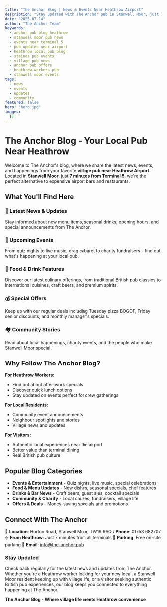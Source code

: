 ```yaml
---
title: "The Anchor Blog | News & Events Near Heathrow Airport"
description: "Stay updated with The Anchor pub in Stanwell Moor, just 7 minutes from Heathrow Terminal 5. Latest news, events, special offers, menu updates, and community happenings. Your local pub alternative to airport bars with proper prices, free parking, and authentic atmosphere."
date: "2025-07-14"
author: "The Anchor Team"
keywords:
  - anchor pub blog heathrow
  - stanwell moor pub news
  - events near terminal 5
  - pub updates near airport
  - heathrow local pub blog
  - staines pub events
  - village pub news
  - anchor pub offers
  - heathrow workers pub
  - stanwell moor events
tags:
  - news
  - events
  - updates
  - community
featured: false
hero: "hero.jpg"
images:
  []
---
```


# The Anchor Blog - Your Local Pub Near Heathrow

Welcome to The Anchor's blog, where we share the latest news, events, and happenings from your favorite **village pub near Heathrow Airport**. Located in **Stanwell Moor**, just **7 minutes from Terminal 5**, we're the perfect alternative to expensive airport bars and restaurants.

## What You'll Find Here

### 🍺 Latest News & Updates
Stay informed about new menu items, seasonal drinks, opening hours, and special announcements from The Anchor.

### 🎉 Upcoming Events
From quiz nights to live music, drag cabaret to charity fundraisers - find out what's happening at your local pub.

### 🍕 Food & Drink Features
Discover our latest culinary offerings, from traditional British pub classics to international cuisines, craft beers, and premium spirits.

### 💰 Special Offers
Keep up with our regular deals including Tuesday pizza BOGOF, Friday senior discounts, and monthly manager's specials.

### 🏘️ Community Stories
Read about local happenings, charity events, and the people who make Stanwell Moor special.

## Why Follow The Anchor Blog?

**For Heathrow Workers:**
- Find out about after-work specials
- Discover quick lunch options
- Stay updated on events perfect for crew gatherings

**For Local Residents:**
- Community event announcements
- Neighbour spotlights and stories
- Village news and updates

**For Visitors:**
- Authentic local experiences near the airport
- Better value than terminal dining
- Real British pub culture

## Popular Blog Categories

- **Events & Entertainment** - Quiz nights, live music, special celebrations
- **Food & Menu Updates** - New dishes, seasonal specials, chef features
- **Drinks & Bar News** - Craft beers, guest ales, cocktail specials
- **Community & Charity** - Local causes, fundraisers, village life
- **Offers & Deals** - Money-saving specials and promotions

## Connect With The Anchor

📍 **Location**: Horton Road, Stanwell Moor, TW19 6AQ
📞 **Phone**: 01753 682707
✈️ **From Heathrow**: Just 7 minutes from all terminals
🚗 **Parking**: Free on-site parking
📧 **Email**: info@the-anchor.pub

### Stay Updated

Check back regularly for the latest news and updates from The Anchor. Whether you're a Heathrow worker looking for your new local, a Stanwell Moor resident keeping up with village life, or a visitor seeking authentic British pub experiences, our blog keeps you connected to everything happening at The Anchor.

**The Anchor Blog - Where village life meets Heathrow convenience**